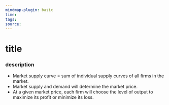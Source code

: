 ```yaml
---
mindmap-plugin: basic
time: 
tags: 
source:
---
```

# title
### description
- Market supply curve = sum of individual supply curves of all firms in the market.
- Market supply and demand will determine the market price.
- At a given market price, each firm will choose the level of output to maximize its profit or minimize its loss.

